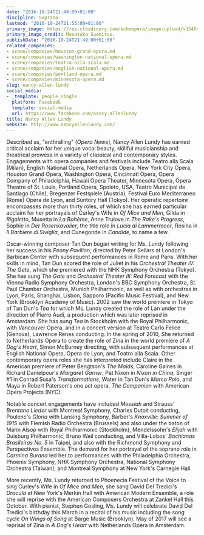 ```yaml
---
date: "2016-10-24T21:49:00+01:00"
discipline: Soprano
lastmod: "2016-10-24T21:55:00+01:00"
primary_image: https://res.cloudinary.com/schmopera/image/upload/v1545409169/media/webhook-uploads/1477342067855/2016-10-24---NancyAllenLundy-Square.jpg.jpg
primary_image_credit: Masataka Suemitsu.
publishDate: "2016-10-24T21:49:00+01:00"
related_companies:
- scene/companies/houston-grand-opera.md
- scene/companies/washington-national-opera.md
- scene/companies/teatro-alla-scala.md
- scene/companies/english-national-opera.md
- scene/companies/portland-opera.md
- scene/companies/minnesota-opera.md
slug: nancy-allen-lundy
social_media:
- _template: people_single
  platform: Facebook
  template: social-media
  url: https://www.facebook.com/nancy.allenlundy
title: Nancy Allen Lundy
website: http://www.nancyallenlundy.com/
---
```


Described as, "enthralling" (*Opera News*), Nancy Allen Lundy has earned critical acclaim for her unique vocal beauty, skillful musicianship and theatrical prowess in a variety of classical and contemporary styles.  Engagements with opera companies and festivals include Teatro alla Scala (Milan), English National Opera, Netherlands Opera, New York City Opera, Houston Grand Opera, Washington Opera, Cincinnati Opera, Opera Company of Philadelphia, Hawaii Opera Theater, Minnesota Opera, Opera Theatre of St. Louis, Portland Opera, Spoleto, USA, Teatro Municipal de Santiago (Chile), Bregenzer Festspiele (Austria), Festival Euro Mediterraneo (Rome) Opera de Lyon, and Suntory Hall (Tokyo).  Her operatic repertoire encompasses more than thirty roles, of which she has earned particular acclaim for her portrayals of Curley's Wife in *Of Mice and Men*, Gilda in *Rigoletto*, Musetta in *La Bohème*, Anne Trulove in *The Rake's Progress*, Sophie in *Der Rosenkavalier*, the title role in *Lucia di Lammermoor*, Rosina in *Il Barbiere di Siviglia*, and Cunegonde in *Candide*, to name a few. 

Oscar-winning composer Tan Dun began writing for Ms. Lundy following her success in his *Peony Pavilion*, directed by Peter Sellars at London's Barbican Center with subsequent performances in Rome and Paris. With her skills in mind, Tan Dun scored the role of Juliet in his *Orchestral Theater IV: The Gate*, which she premiered with the NHK Symphony Orchestra (Tokyo).  She has sung *The Gate* and *Orchestral Theater III: Red Forecast* with the Vienna Radio Symphony Orchestra, London's BBC Symphony Orchestra, St. Paul Chamber Orchestra, Munich Philharmonic, as well as with orchestras in Lyon, Paris, Shanghai, Lisbon, Sapporo (Pacific Music Festival), and New York (Brooklyn Academy of Music).  2002 saw the world premiere in Tokyo of Tan Dun's *Tea* for which Ms. Lundy created the role of Lan under the direction of Pierre Audi, a production which was later reprised in Amsterdam.  She has sung *Tea* in Stockholm with the Royal Philharmonic, with Vancouver Opera, and in a concert version at Teatro Carlo Felice (Genova), Lawrence Renes conducting.  In the spring of 2010, She returned to Netherlands Opera to create the role of Zina in the world premiere of *A Dog's Heart*, Simon McBurney directing, with subsequent performances at English National Opera, Opera de Lyon, and Teatro alla Scala. Other contemporary opera roles she has interpreted include Claire in the American premiere of Peter Bengtson's *The Maids*, Caroline Gaines in Richard Danielpour's *Margaret Garner*, Pat Nixon in *Nixon in China*, Singer #1 in Conrad Susa's *Transformations*, Water in Tan Dun's *Marco Polo*, and Maya in Robert Paterson's one act opera, *The Companion* with American Opera Projects (NYC).
 
Notable concert engagements have included *Messiah* and Strauss' *Brentano Lieder* with Montreal Symphony, Charles Dutoit conducting, Poulenc's *Gloria* with Lansing Symphony, Barber's *Knoxville: Summer of 1915* with Flemish Radio Orchestra (Brussels) and also under the baton of Marin Alsop with Royal Philharmonic (Stockholm), Mendelssohn's *Elijah* with Duisburg Philharmonic, Bruno Weil conducting, and Villa-Lobos' *Bachianas Brasileiras No. 5* in Taipei, and also with the Richmond Symphony and Perspectives Ensemble.  The demand for her portrayal of the soprano role in *Carmina Burana* led her to performances with the Philadelphia Orchestra, Phoenix Symphony, NHK Symphony Orchestra, National Symphony Orchestra (Taiwan), and Montreal Symphony at New York's Carnegie Hall.

More recently, Ms. Lundy returned to Phoenecia Festival of the Voice to sing Curley's Wife in *Of Mice and Men*, she sang David Del Tredici's *Dracula* at New York's Merkin Hall with American Modern Ensemble, a role she will reprise with the American Composers Orchestra at Zankel Hall this October. With pianist, Stephen Gosling, Ms. Lundy will celebrate David Del Tredici's birthday this March in a recital of his music including the song cycle *On Wings of Song* at Barge Music (Brooklyn). May of 2017 will see a reprisal of Zina in *A Dog's Heart* with Netherlands Opera in Amsterdam.
